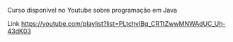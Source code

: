 Curso disponivel no Youtube sobre programação em Java 


Link https://youtube.com/playlist?list=PLtchvIBq_CRTtZwwMNWAdUC_Uh-43dK03
